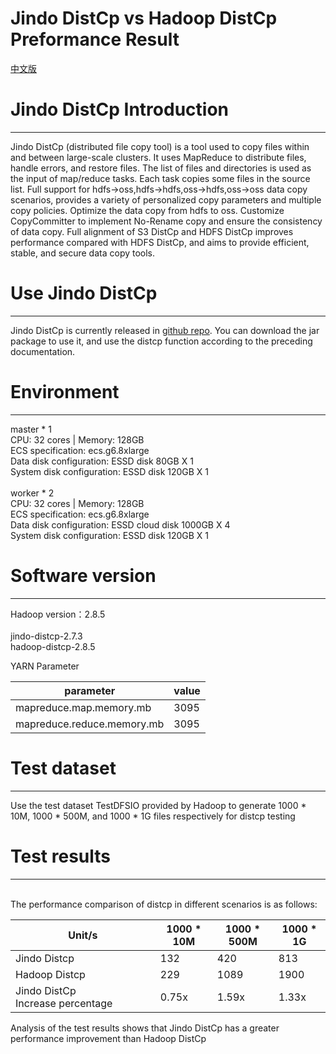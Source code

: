 # Jindo DistCp vs Hadoop DistCp Preformance Result
[中文版](jindo_distcp_vs_hadoop_distcp.md)
<a name="3baNh"></a>
# Jindo DistCp Introduction

---

Jindo DistCp (distributed file copy tool) is a tool used to copy files within and between large-scale clusters. It uses MapReduce to distribute files, handle errors, and restore files. The list of files and directories is used as the input of map/reduce tasks. Each task copies some files in the source list. Full support for hdfs->oss,hdfs->hdfs,oss->hdfs,oss->oss data copy scenarios, provides a variety of personalized copy parameters and multiple copy policies. Optimize the data copy from hdfs to oss. Customize CopyCommitter to implement No-Rename copy and ensure the consistency of data copy. Full alignment of S3 DistCp and HDFS DistCp improves performance compared with HDFS DistCp, and aims to provide efficient, stable, and secure data copy tools.

<a name="j4COM"></a>
# Use Jindo DistCp

---

Jindo DistCp is currently released in [github repo](jindo_distcp_how_to_en.md). You can download the jar package to use it, and use the distcp function according to the preceding documentation.

<a name="KWgRo"></a>
# Environment

---

master * 1<br />CPU: 32 cores | Memory: 128GB<br />ECS specification: ecs.g6.8xlarge<br />Data disk configuration: ESSD disk 80GB X 1<br />System disk configuration: ESSD disk 120GB X 1<br />
<br />worker * 2<br />CPU: 32 cores | Memory: 128GB<br />ECS specification: ecs.g6.8xlarge<br />Data disk configuration: ESSD cloud disk 1000GB X 4<br />System disk configuration: ESSD disk 120GB X 1

<a name="Bgty9"></a>
# Software version

---

Hadoop version：2.8.5<br />
<br />jindo-distcp-2.7.3<br />hadoop-distcp-2.8.5

YARN Parameter

| parameter | value |
| --- | --- |
| mapreduce.map.memory.mb | 3095 |
| mapreduce.reduce.memory.mb | 3095 |

<a name="zlYH3"></a>
#### 
<a name="t3bHe"></a>
# Test dataset

---

Use the test dataset TestDFSIO provided by Hadoop to generate 1000 * 10M, 1000 * 500M, and 1000 * 1G files respectively for distcp testing

<a name="KW47P"></a>
# Test results

---

<br />The performance comparison of distcp in different scenarios is as follows:<br />


| Unit/s  | 1000 * 10M | 1000 * 500M | 1000 * 1G |
| ---  | --- | --- | --- |
| Jindo Distcp   | 132 | 420 | 813 |
| Hadoop Distcp  | 229 | 1089 | 1900 |
| Jindo DistCp Increase percentage | 0.75x | 1.59x | 1.33x |



Analysis of the test results shows that Jindo DistCp has a greater performance improvement than Hadoop DistCp
